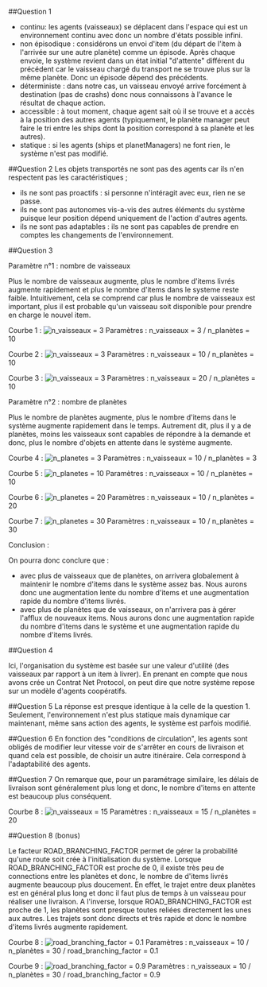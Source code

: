 ##Question 1
- continu: les agents (vaisseaux) se déplacent dans l'espace qui est un environnement continu avec donc un nombre d'états possible infini.
- non épisodique : considérons un envoi d'item (du départ de l'item à l'arrivée sur une autre planète) comme un épisode. Après chaque envoie, le système revient dans un état initial "d'attente" différent du précédent car le vaisseau chargé du transport ne se trouve plus sur la même planète. Donc un épisode dépend des précédents.
- déterministe : dans notre cas, un vaisseau envoyé arrive forcément à destination (pas de crashs) donc nous connaissons à l'avance le résultat de chaque action.
- accessible : à tout moment, chaque agent sait où il se trouve et a accès à la position des autres agents (typiquement, le planète manager peut faire le tri entre les ships dont la position correspond à sa planète et les autres).
- statique : si les agents (ships et planetManagers) ne font rien, le système n'est pas modifié.


##Question 2
Les objets transportés ne sont pas des agents car ils n'en respectent pas les caractéristiques ;
- ils ne sont pas proactifs : si personne n'intéragit avec eux, rien ne se passe.
- ils ne sont pas autonomes vis-a-vis des autres éléments du système puisque leur position dépend uniquement de l'action d'autres agents.
- ils ne sont pas adaptables : ils ne sont pas capables de prendre en comptes les changements de l'environnement.


##Question 3

Paramètre n°1 : nombre de vaisseaux

Plus le nombre de vaisseaux augmente, plus le nombre d'items livrés augmente rapidement et plus le nombre d'items dans le systeme reste faible. Intuitivement, cela se comprend car plus le nombre de vaisseaux est important, plus il est probable qu'un vaisseau soit disponible pour prendre en charge le nouvel item.

Courbe 1 :
![n_vaisseaux = 3](p1_3_navettes.png)
Paramètres : n_vaisseaux = 3 / n_planètes = 10

Courbe 2 :
![n_vaisseaux = 3](p1_10_navettes.png)
Paramètres : n_vaisseaux = 10 / n_planètes = 10

Courbe 3 :
![n_vaisseaux = 3](p1_20_navettes.png)
Paramètres : n_vaisseaux = 20 / n_planètes = 10


Paramètre n°2 : nombre de planètes

Plus le nombre de planètes augmente, plus le nombre d'items dans le système augmente rapidement dans le temps. Autrement dit, plus il y a de planètes, moins les vaisseaux sont capables de répondre à la demande et donc, plus le nombre d'objets en attente dans le système augmente.

Courbe 4 :
![n_planetes = 3](p1_3_planetes.png)
Paramètres : n_vaisseaux = 10 / n_planètes = 3

Courbe 5 :
![n_planetes = 10](p1_10_planetes.png)
Paramètres : n_vaisseaux = 10 / n_planètes = 10

Courbe 6 :
![n_planetes = 20](p1_20_planetes.png)
Paramètres : n_vaisseaux = 10 / n_planètes = 20

Courbe 7 :
![n_planetes = 30](p1_30_planetes.png)
Paramètres : n_vaisseaux = 10 / n_planètes = 30


Conclusion : 

On pourra donc conclure que :
- avec plus de vaisseaux que de planètes, on arrivera globalement à maintenir le nombre d'items dans le système assez bas. Nous aurons donc une augmentation lente du nombre d'items et une augmentation rapide du nombre d'items livrés.
- avec plus de planètes que de vaisseaux, on n'arrivera pas à gérer l'afflux de nouveaux items. Nous aurons donc une augmentation rapide du nombre d'items dans le système et une augmentation rapide du nombre d'items livrés.


##Question 4

Ici, l'organisation du système est basée sur une valeur d'utilité (des vaisseaux par rapport à un item à livrer). En prenant en compte que nous avons crée un Contrat Net Protocol, on peut dire que notre système repose sur un modèle d'agents coopératifs. 

##Question 5
La réponse est presque identique à la celle de la question 1. Seulement, l'environnement n'est plus statique mais dynamique car maintenant, même sans action des agents, le système est parfois modifié.


##Question 6
En fonction des "conditions de circulation", les agents sont obligés de modifier leur vitesse voir de s'arrêter en cours de livraison et quand cela est possible, de choisir un autre itinéraire. Cela correspond à l'adaptabilité des agents.


##Question 7
On remarque que, pour un paramétrage similaire, les délais de livraison sont généralement plus long et donc, le nombre d'items en attente est beaucoup plus conséquent. 

Courbe 8 :
![n_vaisseaux = 15](p2.png)
Paramètres : n_vaisseaux = 15 / n_planètes = 20


##Question 8 (bonus)

Le facteur ROAD_BRANCHING_FACTOR permet de gérer la probabilité qu'une route soit crée à l'initialisation du système. Lorsque ROAD_BRANCHING_FACTOR est proche de 0, il existe très peu de connections entre les planètes et donc, le nombre de d'items livrés augmente beaucoup plus doucement. En effet, le trajet entre deux planètes est en général plus long et donc il faut plus de temps à un vaisseau pour réaliser une livraison. A l'inverse, lorsque ROAD_BRANCHING_FACTOR est proche de 1, les planètes sont presque toutes reliées directement les unes aux autres. Les trajets sont donc directs et très rapide et donc le nombre d'items livrés augmente rapidement. 

Courbe 8 :
![road_branching_factor = 0.1](few_connections_graph.png)
Paramètres : n_vaisseaux = 10 / n_planètes = 30 / road_branching_factor = 0.1

Courbe 9 :
![road_branching_factor = 0.9](many_connections_graph.png)
Paramètres : n_vaisseaux = 10 / n_planètes = 30 / road_branching_factor = 0.9

